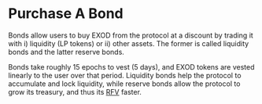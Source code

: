 # Purchase A Bond

Bonds allow users to buy EXOD from the protocol at a discount by trading it with i) liquidity (LP tokens) or ii) other assets. The former is called liquidity bonds and the latter reserve bonds.

Bonds take roughly 15 epochs to vest (5 days), and EXOD tokens are vested linearly to the user over that period. Liquidity bonds help the protocol to accumulate and lock liquidity, while reserve bonds allow the protocol to grow its treasury, and thus its [RFV](/ecosystem/glossary.md#rfv) faster.
